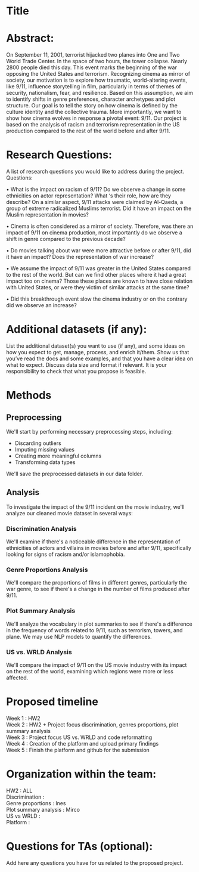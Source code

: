 # Title

# Abstract: 

On September 11, 2001, terrorist hijacked two planes into One and Two World Trade Center. In the space of two hours, the tower collapse. Nearly 2800 people died this day. This event marks the beginning of the war opposing the United States and terrorism. Recognizing cinema as mirror of society, our motivation is to explore how traumatic, world-altering events, like 9/11, influence storytelling in film, particularly in terms of themes of security, nationalism, fear, and resilience. Based on this assumption, we aim to identify shifts in genre preferences, character archetypes and plot structure. Our goal is to tell the story on how cinema is defined by the culture identity and the collective trauma. More importantly, we want to show how cinema evolves in response a pivotal event: 9/11. 
Our project is based on the analysis of racism and terrorism representation in the US production compared to the rest of the world before and after 9/11. 

# Research Questions: 
A list of research questions you would like to address during the project.
Questions: 

•	What is the impact on racism of 9/11? Do we observe a change in some ethnicities on actor representation? What ‘s their role, how are they describe? On a similar aspect, 9/11 attacks were claimed by Al-Qaeda, a group of extreme radicalized Muslims terrorist. Did it have an impact on the Muslim representation in movies? 

•	Cinema is often considered as a mirror of society. Therefore, was there an impact of 9/11 on cinema production, most importantly do we observe a shift in genre compared to the previous decade?

•	Do movies talking about war were more attractive before or after 9/11, did it have an impact? Does the representation of war increase?  

•	We assume the impact of 9/11 was greater in the United States compared to the rest of the world. But can we find other places where it had a great impact too on cinema? Those these places are known to have close relation with United States, or were they victim of similar attacks at the same time? 

•	Did this breakthrough event slow the cinema industry or on the contrary did we observe an increase?


# Additional datasets (if any): 
List the additional dataset(s) you want to use (if any), and some ideas on how you expect to get, manage, process, and enrich it/them. Show us that you’ve read the docs and some examples, and that you have a clear idea on what to expect. Discuss data size and format if relevant. It is your responsibility to check that what you propose is feasible.

# Methods

## Preprocessing 

We'll start by performing necessary preprocessing steps, including:

- Discarding outliers
- Imputing missing values
- Creating more meaningful columns
- Transforming data types

We'll save the preprocessed datasets in our data folder.

## Analysis 
To investigate the impact of the 9/11 incident on the movie industry, we'll analyze our cleaned movie dataset in several ways:

### Discrimination Analysis
We'll examine if there's a noticeable difference in the representation of ethnicities of actors and villains in movies before and after 9/11, specifically looking for signs of racism and/or islamophobia.

### Genre Proportions Analysis
We'll compare the proportions of films in different genres, particularly the war genre, to see if there's a change in the number of films produced after 9/11.

### Plot Summary Analysis
We'll analyze the vocabulary in plot summaries to see if there's a difference in the frequency of words related to 9/11, such as terrorism, towers, and plane. We may use NLP models to quantify the differences.

### US vs. WRLD Analysis
We'll compare the impact of 9/11 on the US movie industry with its impact on the rest of the world, examining which regions were more or less affected.

# Proposed timeline
Week 1 : HW2 <br>
Week 2 : HW2 + Project focus discrimination, genres proportions, plot summary analysis <br>
Week 3 : Project focus US vs. WRLD and code reformatting <br>
Week 4 : Creation of the platform and upload primary findings <br>
Week 5 : Finish the platform and github for the submission

# Organization within the team: 
HW2 : ALL <br>
Discrimination : <br>
Genre proportions : Ines <br>
Plot summary analysis : Mirco <br>
US vs WRLD : <br>
Platform : 

# Questions for TAs (optional): 
Add here any questions you have for us related to the proposed project.
